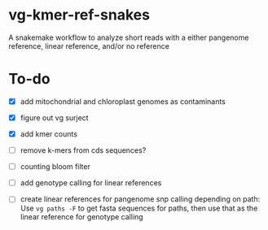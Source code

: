 # vg-kmer-ref-snakes

A snakemake workflow to analyze short reads with a either pangenome reference, linear reference, and/or no reference

# To-do

- [x] add mitochondrial and chloroplast genomes as contaminants

- [x] figure out vg surject

- [x] add kmer counts

- [ ] remove k-mers from cds sequences?

- [ ] counting bloom filter

- [ ] add genotype calling for linear references

- [ ] create linear references for pangenome snp calling depending on path: Use `vg paths -F` to get fasta sequences for paths, then use that as the linear reference for genotype calling
